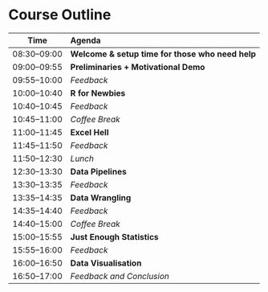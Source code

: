 Course Outline
==============

<table>
<thead>
<tr class="header">
<th align="center">Time</th>
<th align="left">Agenda</th>
</tr>
</thead>
<tbody>
<tr class="odd">
<td align="center">08:30–09:00</td>
<td align="left"><strong>Welcome &amp; setup time for those who need help</strong></td>
</tr>
<tr class="even">
<td align="center">09:00–09:55</td>
<td align="left"><strong>Preliminaries + Motivational Demo</strong></td>
</tr>
<tr class="odd">
<td align="center">09:55–10:00</td>
<td align="left"><em>Feedback</em></td>
</tr>
<tr class="even">
<td align="center">10:00–10:40</td>
<td align="left"><strong>R for Newbies</strong></td>
</tr>
<tr class="odd">
<td align="center">10:40–10:45</td>
<td align="left"><em>Feedback</em></td>
</tr>
<tr class="even">
<td align="center">10:45–11:00</td>
<td align="left"><em>Coffee Break</em></td>
</tr>
<tr class="odd">
<td align="center">11:00–11:45</td>
<td align="left"><strong>Excel Hell</strong></td>
</tr>
<tr class="even">
<td align="center">11:45–11:50</td>
<td align="left"><em>Feedback</em></td>
</tr>
<tr class="odd">
<td align="center">11:50–12:30</td>
<td align="left"><em>Lunch</em></td>
</tr>
<tr class="even">
<td align="center">12:30–13:30</td>
<td align="left"><strong>Data Pipelines</strong></td>
</tr>
<tr class="odd">
<td align="center">13:30–13:35</td>
<td align="left"><em>Feedback</em></td>
</tr>
<tr class="even">
<td align="center">13:35–14:35</td>
<td align="left"><strong>Data Wrangling</strong></td>
</tr>
<tr class="odd">
<td align="center">14:35–14:40</td>
<td align="left"><em>Feedback</em></td>
</tr>
<tr class="even">
<td align="center">14:40–15:00</td>
<td align="left"><em>Coffee Break</em></td>
</tr>
<tr class="odd">
<td align="center">15:00–15:55</td>
<td align="left"><strong>Just Enough Statistics</strong></td>
</tr>
<tr class="even">
<td align="center">15:55–16:00</td>
<td align="left"><em>Feedback</em></td>
</tr>
<tr class="odd">
<td align="center">16:00–16:50</td>
<td align="left"><strong>Data Visualisation</strong></td>
</tr>
<tr class="even">
<td align="center">16:50–17:00</td>
<td align="left"><em>Feedback and Conclusion</em></td>
</tr>
</tbody>
</table>
